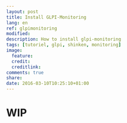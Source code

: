 ```yaml
---
layout: post
title: Install GLPI-Monitoring
lang: en
ref: glpimonitoring
modified:
description: How to install glpi-monitoring
tags: [tutoriel, glpi, shinken, monitoring]
image:
  feature:
  credit:
  creditlink:
comments: true
share:
date: 2016-03-10T10:25:10+01:00
---
```


# WIP
